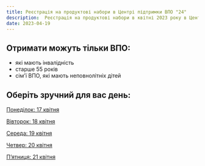 ```yaml
---
title: Реєстрація на продуктові набори в Центрі підтримки ВПО "24"
description:  Реєстрація на продуктові набори в квітні 2023 року в Центрі підтримки ВПО "24" Благодійного фонду "Шелтер Плюс" у Кривому Розі за адресою вулиця Маккейна, 24 
date: 2023-04-19
---
```

## Отримати можуть тільки ВПО:

- які мають інвалідність
- старше 55 років
- сім'ї ВПО, які мають неповнолітніх дітей

## Оберіть зручний для вас день:

[Понеділок: 17 квітня](https://www.notion.so/17-19e82a686f08407cb5e5bffed3fb66bd)

[Вівторок: 18 квітня](https://www.notion.so/18-79021e89f6954fbf8501e2d1efc22388)

[Середа: 19 квітня](https://www.notion.so/19-ac0d1308e9c74749b48dcd6dc702c265)

[Четвер: 20 квітня](https://www.notion.so/20-806b7c6169f9434a87439de66077d6d6)

[П’ятниця: 21 квітня](https://www.notion.so/21-41f93a697b5f466ba80052f7a2e9bb9f)